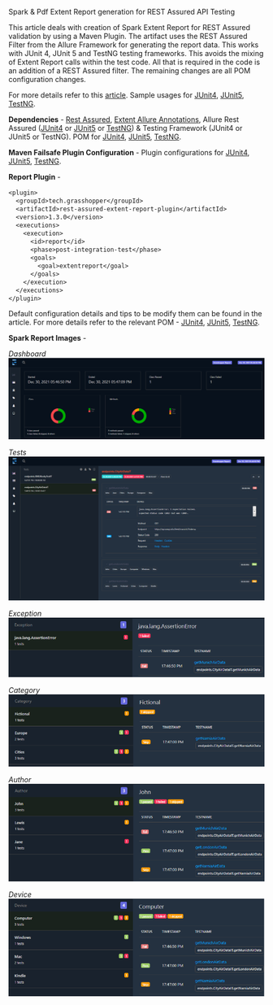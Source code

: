 Spark & Pdf Extent Report generation for REST Assured API Testing

This article deals with creation of Spark Extent Report for REST Assured validation by using a Maven Plugin. The artifact uses the REST Assured Filter from the Allure Framework for generating the report data. This works with JUnit 4, JUnit 5 and TestNG testing frameworks. This avoids the mixing of Extent Report calls within the test code. All that is required in the code is an addition of a REST Assured filter. The remaining changes are all POM configuration changes.

For more details refer to this [article](http://ghchirp.tech/3791/). Sample usages for [JUnit4](https://github.com/grasshopper7/rest-assured-report-junit4), [JUnit5](https://github.com/grasshopper7/rest-assured-report-junit5), [TestNG](https://github.com/grasshopper7/rest-assured-report-testng).

**Dependencies** - [Rest Assured](https://mvnrepository.com/artifact/io.rest-assured/rest-assured), [Extent Allure Annotations](https://mvnrepository.com/artifact/tech.grasshopper/extentreport-allure-annotation), Allure Rest Assured ([JUnit4](https://mvnrepository.com/artifact/io.qameta.allure/allure-junit4) or [JUnit5](https://mvnrepository.com/artifact/io.qameta.allure/allure-junit5) or [TestNG](https://mvnrepository.com/artifact/io.qameta.allure/allure-testng)) & Testing Framework (JUnit4 or JUnit5 or TestNG). POM for [JUnit4](https://github.com/grasshopper7/rest-assured-report-junit4/blob/ef35adc7b4fbf6405be99ecdeafb2ec3d289fc4e/pom.xml#L17), [JUnit5](https://github.com/grasshopper7/rest-assured-report-junit5/blob/2d22fe62a188f887412c8cc0e046b9fbcd7619f0/pom.xml#L17), [TestNG](https://github.com/grasshopper7/rest-assured-report-testng/blob/142f30dd6dab040f1b63a70470238915813c0378/pom.xml#L16).

**Maven Failsafe Plugin Configuration** - Plugin configurations for [JUnit4](https://github.com/grasshopper7/rest-assured-report-junit4/blob/ef35adc7b4fbf6405be99ecdeafb2ec3d289fc4e/pom.xml#L74), [JUnit5](https://github.com/grasshopper7/rest-assured-report-junit5/blob/2d22fe62a188f887412c8cc0e046b9fbcd7619f0/pom.xml#L67), [TestNG](https://github.com/grasshopper7/rest-assured-report-testng/blob/142f30dd6dab040f1b63a70470238915813c0378/pom.xml#L61).

**Report Plugin** -
```
<plugin>
  <groupId>tech.grasshopper</groupId>
  <artifactId>rest-assured-extent-report-plugin</artifactId>
  <version>1.3.0</version>
  <executions>
    <execution>
      <id>report</id>
      <phase>post-integration-test</phase>
      <goals>
        <goal>extentreport</goal>
      </goals>
    </execution>
  </executions>
</plugin>
```
Default configuration details and tips to be modify them can be found in the article. For more details refer to the relevant POM - [JUnit4](https://github.com/grasshopper7/rest-assured-report-junit4/blob/master/pom.xml), [JUnit5](https://github.com/grasshopper7/rest-assured-report-junit5/blob/master/pom.xml), [TestNG](https://github.com/grasshopper7/rest-assured-report-testng/blob/master/pom.xml).

**Spark Report Images** - 

*Dashboard*
![sample](https://raw.githubusercontent.com/grasshopper7/rest-assured-extent-report-plugin/master/dashboard.png)

*Tests*
![sample](https://raw.githubusercontent.com/grasshopper7/rest-assured-extent-report-plugin/master/tests.png)

*Exception*
![sample](https://raw.githubusercontent.com/grasshopper7/rest-assured-extent-report-plugin/master/exception.png)

*Category*
![sample](https://raw.githubusercontent.com/grasshopper7/rest-assured-extent-report-plugin/master/category.png)

*Author*
![sample](https://raw.githubusercontent.com/grasshopper7/rest-assured-extent-report-plugin/master/author.png)

*Device*
![sample](https://raw.githubusercontent.com/grasshopper7/rest-assured-extent-report-plugin/master/device.png)
